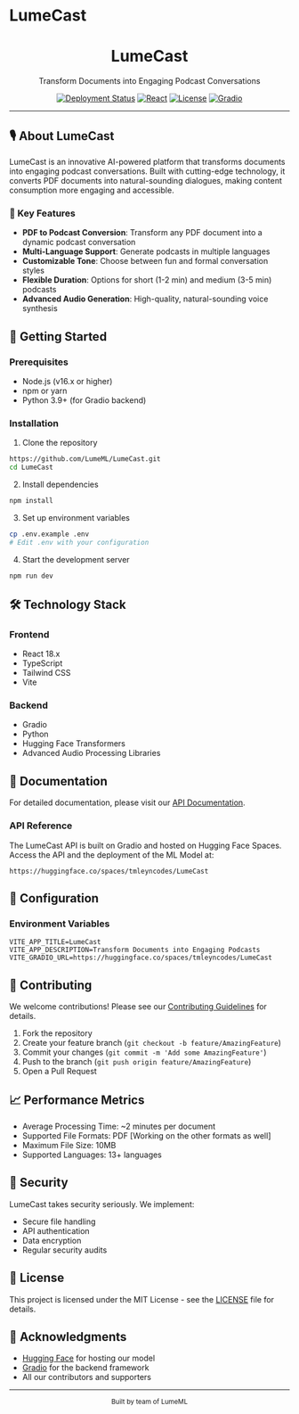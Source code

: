 # LumeCast
<div align="center">
  <!-- <img src="public/lumecast-logo.png" alt="LumeCast Logo" width="200"/> -->
  <h1>LumeCast</h1>
  <p>Transform Documents into Engaging Podcast Conversations</p>

  [![Deployment Status](https://img.shields.io/badge/deployment-live-brightgreen)](https://lumecast.vercel.app/)
  [![React](https://img.shields.io/badge/React-18.x-blue)](https://reactjs.org/)
  [![License](https://img.shields.io/badge/license-MIT-green.svg)](LICENSE)
  [![Gradio](https://img.shields.io/badge/Gradio-4.19.2-orange)](https://gradio.app/)
</div>

---

## 🎙️ About LumeCast

LumeCast is an innovative AI-powered platform that transforms documents into engaging podcast conversations. Built with cutting-edge technology, it converts PDF documents into natural-sounding dialogues, making content consumption more engaging and accessible.

### 🌟 Key Features

- **PDF to Podcast Conversion**: Transform any PDF document into a dynamic podcast conversation
- **Multi-Language Support**: Generate podcasts in multiple languages
- **Customizable Tone**: Choose between fun and formal conversation styles
- **Flexible Duration**: Options for short (1-2 min) and medium (3-5 min) podcasts
- **Advanced Audio Generation**: High-quality, natural-sounding voice synthesis

## 🚀 Getting Started

### Prerequisites

- Node.js (v16.x or higher)
- npm or yarn
- Python 3.9+ (for Gradio backend)

### Installation

1. Clone the repository
```bash
https://github.com/LumeML/LumeCast.git
cd LumeCast
```

2. Install dependencies
```bash
npm install
```

3. Set up environment variables
```bash
cp .env.example .env
# Edit .env with your configuration
```

4. Start the development server
```bash
npm run dev
```

## 🛠️ Technology Stack

### Frontend
- React 18.x
- TypeScript
- Tailwind CSS
- Vite

### Backend
- Gradio
- Python
- Hugging Face Transformers
- Advanced Audio Processing Libraries

## 📖 Documentation

For detailed documentation, please visit our [API Documentation](api-documentation.MD).

### API Reference

The LumeCast API is built on Gradio and hosted on Hugging Face Spaces. Access the API and the deployment of the ML Model at:
```
https://huggingface.co/spaces/tmleyncodes/LumeCast
```

## 🔧 Configuration

### Environment Variables

```env
VITE_APP_TITLE=LumeCast
VITE_APP_DESCRIPTION=Transform Documents into Engaging Podcasts
VITE_GRADIO_URL=https://huggingface.co/spaces/tmleyncodes/LumeCast
```

## 🤝 Contributing

We welcome contributions! Please see our [Contributing Guidelines](CONTRIBUTING.md) for details.

1. Fork the repository
2. Create your feature branch (`git checkout -b feature/AmazingFeature`)
3. Commit your changes (`git commit -m 'Add some AmazingFeature'`)
4. Push to the branch (`git push origin feature/AmazingFeature`)
5. Open a Pull Request

## 📈 Performance Metrics

- Average Processing Time: ~2 minutes per document
- Supported File Formats: PDF [Working on the other formats as well]
- Maximum File Size: 10MB
- Supported Languages: 13+ languages

## 🔐 Security

LumeCast takes security seriously. We implement:
- Secure file handling
- API authentication
- Data encryption
- Regular security audits

## 📄 License

This project is licensed under the MIT License - see the [LICENSE](LICENSE) file for details.

## 🙏 Acknowledgments

- [Hugging Face](https://huggingface.co/) for hosting our model
- [Gradio](https://gradio.app/) for the backend framework
- All our contributors and supporters

---

<div align="center">
  <sub>Built by team of LumeML</sub>
</div>
